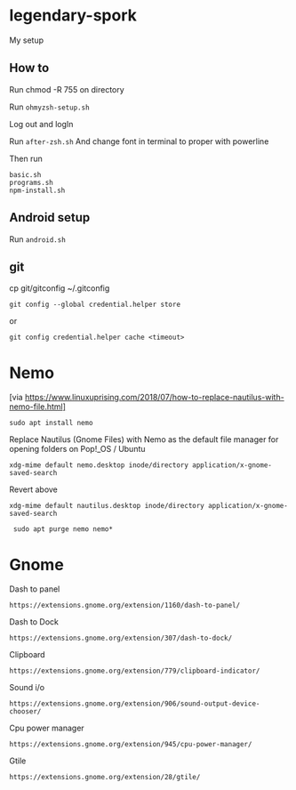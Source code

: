 # legendary-spork
My setup

## How to
Run chmod -R 755 on directory

Run `ohmyzsh-setup.sh`

Log out and logIn

Run `after-zsh.sh`
And change font in terminal to proper with powerline

Then run
```
basic.sh
programs.sh
npm-install.sh
```
## Android setup
Run `android.sh`
## git
cp git/gitconfig ~/.gitconfig

```
git config --global credential.helper store
```
or
```
git config credential.helper cache <timeout>
```

# Nemo 
[via https://www.linuxuprising.com/2018/07/how-to-replace-nautilus-with-nemo-file.html]

`sudo apt install nemo`

Replace Nautilus (Gnome Files) with Nemo as the default file manager for opening folders on Pop!_OS / Ubuntu 


```
xdg-mime default nemo.desktop inode/directory application/x-gnome-saved-search
```

Revert above

```
xdg-mime default nautilus.desktop inode/directory application/x-gnome-saved-search
```
` sudo apt purge nemo nemo*`
# Gnome
Dash to panel
```
https://extensions.gnome.org/extension/1160/dash-to-panel/
```
Dash to Dock
```
https://extensions.gnome.org/extension/307/dash-to-dock/
```
Clipboard
```
https://extensions.gnome.org/extension/779/clipboard-indicator/
```
Sound i/o
```
https://extensions.gnome.org/extension/906/sound-output-device-chooser/
```
Cpu power manager
```
https://extensions.gnome.org/extension/945/cpu-power-manager/
```
Gtile
```
https://extensions.gnome.org/extension/28/gtile/
```